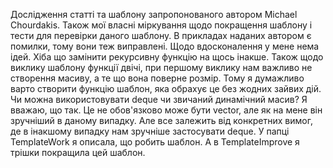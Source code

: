 Дослідження статті та шаблону запропонованого автором Michael Chourdakis.
Також мої власні міркування щодо покращення шаблону і тести для перевірки даного шаблону. 
В прикладах наданих автором є помилки, тому вони теж виправлені. 
Щодо вдосконалення у мене нема ідей. Хіба що замінити рекурсивну функцію на щось інакше.
Також щодо виклику шаблону функції двічі, при першому виклику нам важливо не створення масиву, а те що вона поверне розмір. Тому я думажливо варто створити функцію шаблон, яка обрахує це без жодних зайвих дій.
Чи можна використовувати deque чи звичаний динамічний масив? Я вважаю, що так. Це не обов'язково може бути vector, але як на мене він зручніший в даному випадку. Але все залежить від конкретних вимог, де в інакшому випадку нам зручніше застосувати deque.
У папці TemplateWork я описала, що робить шаблон. А в TemplateImprove я трішки покращила цей шаблон.

